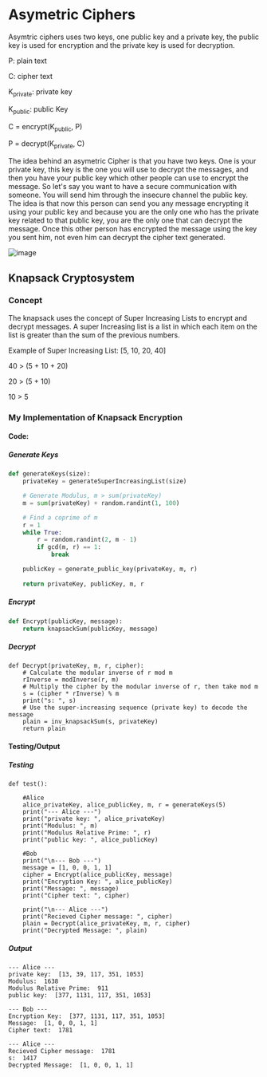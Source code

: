 # Asymetric Ciphers

Asymtric ciphers uses two keys, one public key and a private key, the public key is used for encryption and the private key is used for decryption.

P: plain text

C: cipher text

K<sub>private</sub>: private key

K<sub>public</sub>: public Key
</small>

C = encrypt(K<sub>public</sub>, P)

P = decrypt(K<sub>private</sub>, C)


The idea behind an asymetric Cipher is that you have two keys. One is your private key, this key is the one you will use to decrypt the messages, and then you have your public key which other people can use to encrypt the message.
So let's say you want to have a secure communication with someone. You will send him through the insecure channel the public key. The idea is that now this person can send you 
any message encrypting it using your public key and because you are the only one who has the private key related to that public key, you are the only one that can decrypt the message.
Once this other person has encrypted the message using the key you sent him, not even him can decrypt the cipher text generated.


![image](https://github.com/PauloWgDev/NTUST-UPTP---Study-Notes/assets/133529935/b6353e9e-0ed9-41ae-8b5c-b4139948fd55)


## Knapsack Cryptosystem

### Concept

The knapsack uses the concept of Super Increasing Lists to encrypt and decrypt messages.
A super Increasing list is a list in which each item on the list is greater than the sum of the previous numbers.

Example of Super Increasing List: [5, 10, 20, 40]

40 > (5 + 10 + 20)

20 > (5 + 10)

10 > 5




### My Implementation of Knapsack Encryption

#### Code:

##### Generate Keys

```python
def generateKeys(size):
    privateKey = generateSuperIncreasingList(size)

    # Generate Modulus, m > sum(privateKey)
    m = sum(privateKey) + random.randint(1, 100)

    # Find a coprime of m 
    r = 1
    while True:
        r = random.randint(2, m - 1)
        if gcd(m, r) == 1:
            break

    publicKey = generate_public_key(privateKey, m, r)
    
    return privateKey, publicKey, m, r
```

##### Encrypt 

```python
def Encrypt(publicKey, message):
    return knapsackSum(publicKey, message)
```

##### Decrypt

```
def Decrypt(privateKey, m, r, cipher):
    # Calculate the modular inverse of r mod m
    rInverse = modInverse(r, m)
    # Multiply the cipher by the modular inverse of r, then take mod m
    s = (cipher * rInverse) % m
    print("s: ", s)
    # Use the super-increasing sequence (private key) to decode the message
    plain = inv_knapsackSum(s, privateKey)
    return plain
``` 

#### Testing/Output

##### Testing 

```
def test():

    #Alice
    alice_privateKey, alice_publicKey, m, r = generateKeys(5)
    print("--- Alice ---") 
    print("private key: ", alice_privateKey) 
    print("Modulus: ", m) 
    print("Modulus Relative Prime: ", r)
    print("public key: ", alice_publicKey)  

    #Bob
    print("\n--- Bob ---") 
    message = [1, 0, 0, 1, 1]
    cipher = Encrypt(alice_publicKey, message)
    print("Encryption Key: ", alice_publicKey)
    print("Message: ", message)
    print("Cipher text: ", cipher)

    print("\n--- Alice ---")
    print("Recieved Cipher message: ", cipher)
    plain = Decrypt(alice_privateKey, m, r, cipher)
    print("Decrypted Message: ", plain)
```

##### Output

```
--- Alice ---
private key:  [13, 39, 117, 351, 1053]
Modulus:  1638
Modulus Relative Prime:  911
public key:  [377, 1131, 117, 351, 1053]

--- Bob ---
Encryption Key:  [377, 1131, 117, 351, 1053]
Message:  [1, 0, 0, 1, 1]
Cipher text:  1781

--- Alice ---
Recieved Cipher message:  1781
s:  1417
Decrypted Message:  [1, 0, 0, 1, 1]

```

